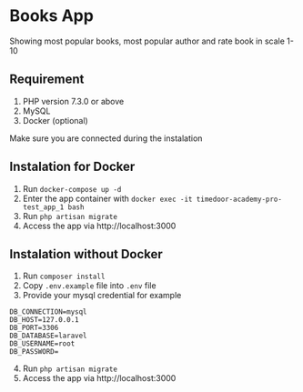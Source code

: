 # Books App

Showing most popular books, most popular author and rate book in scale 1-10

## Requirement

1. PHP version 7.3.0 or above
2. MySQL
3. Docker (optional)

Make sure you are connected during the instalation

## Instalation for Docker

1. Run `docker-compose up -d`
2. Enter the app container with `docker exec -it timedoor-academy-pro-test_app_1 bash`
3. Run `php artisan migrate`
4. Access the app via http://localhost:3000

## Instalation without Docker

1. Run `composer install`
2. Copy `.env.example` file into `.env` file
3. Provide your mysql credential for example

```
DB_CONNECTION=mysql
DB_HOST=127.0.0.1
DB_PORT=3306
DB_DATABASE=laravel
DB_USERNAME=root
DB_PASSWORD=
```

4. Run `php artisan migrate`
5. Access the app via http://localhost:3000

